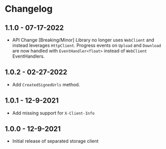 ﻿# Changelog

## 1.1.0 - 07-17-2022

- API Change [Breaking/Minor] Library no longer uses `WebClient` and instead leverages `HttpClient`. Progress events on `Upload` and `Download` are now handled with `EventHandler<float>` instead of `WebClient` EventHandlers.

## 1.0.2 - 02-27-2022

- Add `CreatedSignedUrls` method.

## 1.0.1 - 12-9-2021

- Add missing support for `X-Client-Info`

## 1.0.0 - 12-9-2021

- Initial release of separated storage client